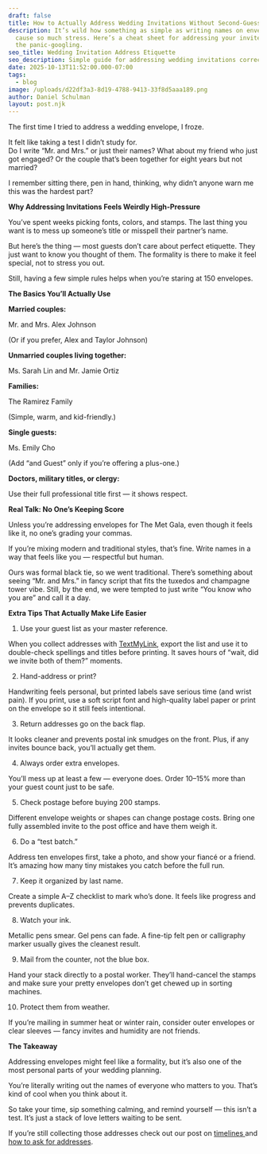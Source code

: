 ```yaml
---
draft: false
title: How to Actually Address Wedding Invitations Without Second-Guessing Yourself
description: It’s wild how something as simple as writing names on envelopes can
  cause so much stress. Here’s a cheat sheet for addressing your invites without
  the panic-googling.
seo_title: Wedding Invitation Address Etiquette
seo_description: Simple guide for addressing wedding invitations correctly (without the stress).
date: 2025-10-13T11:52:00.000-07:00
tags:
  - blog
image: /uploads/d22df3a3-8d19-4788-9413-33f8d5aaa189.png
author: Daniel Schulman
layout: post.njk
---
```

The first time I tried to address a wedding envelope, I froze.

It felt like taking a test I didn’t study for.
\
Do I write “Mr. and Mrs.” or just their names? What about my friend who just got engaged? Or the couple that’s been together for eight years but not married?

I remember sitting there, pen in hand, thinking, why didn’t anyone warn me this was the hardest part?

**Why Addressing Invitations Feels Weirdly High-Pressure**

You’ve spent weeks picking fonts, colors, and stamps. The last thing you want is to mess up someone’s title or misspell their partner’s name.

But here’s the thing — most guests don’t care about perfect etiquette. They just want to know you thought of them. The formality is there to make it feel special, not to stress you out.

Still, having a few simple rules helps when you’re staring at 150 envelopes.

**The Basics You’ll Actually Use**

**Married couples:**

Mr. and Mrs. Alex Johnson

(Or if you prefer, Alex and Taylor Johnson)

**Unmarried couples living together:**

Ms. Sarah Lin and Mr. Jamie Ortiz

**Families:**

The Ramirez Family

(Simple, warm, and kid-friendly.)

**Single guests:**

Ms. Emily Cho

(Add “and Guest” only if you’re offering a plus-one.)

**Doctors, military titles, or clergy:**

Use their full professional title first — it shows respect.

**Real Talk: No One’s Keeping Score**

Unless you’re addressing envelopes for The Met Gala, even though it feels like it, no one’s grading your commas.

If you’re mixing modern and traditional styles, that’s fine. Write names in a way that feels like you — respectful but human.

Ours was formal black tie, so we went traditional. There’s something about seeing “Mr. and Mrs.” in fancy script that fits the tuxedos and champagne tower vibe. Still, by the end, we were tempted to just write “You know who you are” and call it a day.

**Extra Tips That Actually Make Life Easier**

1. Use your guest list as your master reference.

When you collect addresses with [TextMyLink](www.textmylink.com), export the list and use it to double-check spellings and titles before printing. It saves hours of “wait, did we invite both of them?” moments.

2. Hand-address or print?

Handwriting feels personal, but printed labels save serious time (and wrist pain). If you print, use a soft script font and high-quality label paper or print on the envelope so it still feels intentional.  

3. Return addresses go on the back flap.

It looks cleaner and prevents postal ink smudges on the front. Plus, if any invites bounce back, you’ll actually get them.

4. Always order extra envelopes.

You’ll mess up at least a few — everyone does. Order 10–15% more than your guest count just to be safe.

5. Check postage before buying 200 stamps.

Different envelope weights or shapes can change postage costs. Bring one fully assembled invite to the post office and have them weigh it.

6. Do a “test batch.”

Address ten envelopes first, take a photo, and show your fiancé or a friend. It’s amazing how many tiny mistakes you catch before the full run.

7. Keep it organized by last name.

Create a simple A–Z checklist to mark who’s done. It feels like progress and prevents duplicates.

8. Watch your ink.

Metallic pens smear. Gel pens can fade. A fine-tip felt pen or calligraphy marker usually gives the cleanest result.

9. Mail from the counter, not the blue box.

Hand your stack directly to a postal worker. They’ll hand-cancel the stamps and make sure your pretty envelopes don’t get chewed up in sorting machines.

10. Protect them from weather.

If you’re mailing in summer heat or winter rain, consider outer envelopes or clear sleeves — fancy invites and humidity are not friends.

**The Takeaway**

Addressing envelopes might feel like a formality, but it’s also one of the most personal parts of your wedding planning.

You’re literally writing out the names of everyone who matters to you. That’s kind of cool when you think about it.

So take your time, sip something calming, and remind yourself — this isn’t a test. It’s just a stack of love letters waiting to be sent.

If you’re still collecting those addresses check out our post on [timelines ](https://blog.textmylink.com/posts/when-to-collect-wedding-addresses-and-everything-else-that-sneaks-up-on-you/)and [how to ask for addresses](https://blog.textmylink.com/posts/how-to-ask-for-addresses-politely-without-sounding-like-a-robot/).

